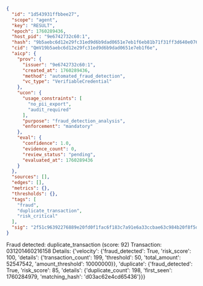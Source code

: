```json
{
  "id": "1d543931ffbbee27",
  "scope": "agent",
  "key": "RESULT",
  "epoch": 1760289436,
  "host_pid": "9e6742732c60:1",
  "hash": "9b5aebc6d12e29fc31ed9d6b9dad0651e7eb1f6eb81b71f31ff3d640e076e2b1",
  "cid": "QmV19b5aebc6d12e29fc31ed9d6b9dad0651e7eb1f6e",
  "aicp": {
    "prov": {
      "issuer": "9e6742732c60:1",
      "created_at": 1760289436,
      "method": "automated_fraud_detection",
      "vc_type": "VerifiableCredential"
    },
    "ucon": {
      "usage_constraints": [
        "no_pii_export",
        "audit_required"
      ],
      "purpose": "fraud_detection_analysis",
      "enforcement": "mandatory"
    },
    "eval": {
      "confidence": 1.0,
      "evidence_count": 0,
      "review_status": "pending",
      "evaluated_at": 1760289436
    }
  },
  "sources": [],
  "edges": [],
  "metrics": {},
  "thresholds": {},
  "tags": [
    "fraud",
    "duplicate_transaction",
    "risk_critical"
  ],
  "sig": "2f51c96392276889e20fd0f1fac6f183c7a91e6a33ccbae63c984b20f8f5dd00"
}
```

Fraud detected: duplicate_transaction (score: 92)
Transaction: 031201460216158
Details: {'velocity': {'fraud_detected': True, 'risk_score': 100, 'details': {'transaction_count': 199, 'threshold': 50, 'total_amount': 52547542, 'amount_threshold': 10000000}}, 'duplicate': {'fraud_detected': True, 'risk_score': 85, 'details': {'duplicate_count': 198, 'first_seen': 1760284979, 'matching_hash': 'd03ac62e4cd65436'}}}